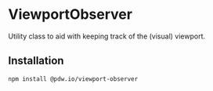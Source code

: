 # ViewportObserver

Utility class to aid with keeping track of the (visual) viewport.

## Installation

```shell
npm install @pdw.io/viewport-observer
```
